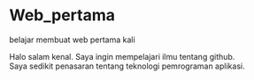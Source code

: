 # Web_pertama
belajar membuat web pertama kali

Halo salam kenal. Saya ingin mempelajari ilmu tentang github. <br>
Saya sedikit penasaran tentang teknologi pemrograman aplikasi.
